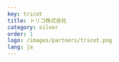 ```yaml
---
key: tricot
title: トリコ株式会社
category: silver
order: 1
logo: /images/partners/tricot.png
lang: ja
---
```

